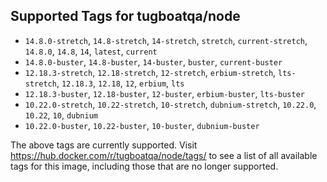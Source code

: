 ## Supported Tags for tugboatqa/node

* `14.8.0-stretch`, `14.8-stretch`, `14-stretch`, `stretch`, `current-stretch`, `14.8.0`, `14.8`, `14`, `latest`, `current`
* `14.8.0-buster`, `14.8-buster`, `14-buster`, `buster`, `current-buster`
* `12.18.3-stretch`, `12.18-stretch`, `12-stretch`, `erbium-stretch`, `lts-stretch`, `12.18.3`, `12.18`, `12`, `erbium`, `lts`
* `12.18.3-buster`, `12.18-buster`, `12-buster`, `erbium-buster`, `lts-buster`
* `10.22.0-stretch`, `10.22-stretch`, `10-stretch`, `dubnium-stretch`, `10.22.0`, `10.22`, `10`, `dubnium`
* `10.22.0-buster`, `10.22-buster`, `10-buster`, `dubnium-buster`

The above tags are currently supported. Visit https://hub.docker.com/r/tugboatqa/node/tags/ to see a list of all available tags for this image, including those that are no longer supported.
